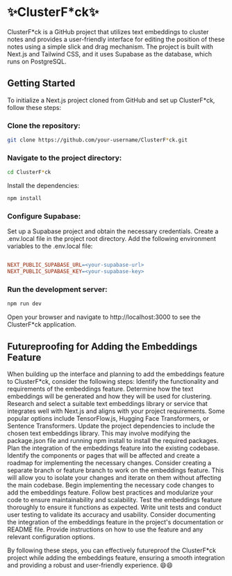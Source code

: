 # ✨ClusterF*ck✨

ClusterF*ck is a GitHub project that utilizes text embeddings to cluster notes and provides a user-friendly interface for editing the position of these notes using a simple slick and drag mechanism. The project is built with Next.js and Tailwind CSS, and it uses Supabase as the database, which runs on PostgreSQL.

## Getting Started
To initialize a Next.js project cloned from GitHub and set up ClusterF*ck, follow these steps:

### Clone the repository:
```bash
git clone https://github.com/your-username/ClusterF*ck.git
```

### Navigate to the project directory:
```bash 
cd ClusterF*ck
```
Install the dependencies:

```bash
npm install
```

### Configure Supabase:
Set up a Supabase project and obtain the necessary credentials.
Create a .env.local file in the project root directory.
Add the following environment variables to the .env.local file:

```makefile

NEXT_PUBLIC_SUPABASE_URL=<your-supabase-url>
NEXT_PUBLIC_SUPABASE_KEY=<your-supabase-key>
```

### Run the development server:
```bash
npm run dev
```

Open your browser and navigate to http://localhost:3000 to see the ClusterF*ck application.

## Futureproofing for Adding the Embeddings Feature

When building up the interface and planning to add the embeddings feature to ClusterF*ck, consider the following steps:
  Identify the functionality and requirements of the embeddings feature. Determine how the text embeddings will be generated and how they will be used for clustering.
  Research and select a suitable text embeddings library or service that integrates well with Next.js and aligns with your project requirements. Some popular options include TensorFlow.js, Hugging Face Transformers, or Sentence Transformers.
  Update the project dependencies to include the chosen text embeddings library. This may involve modifying the package.json file and running npm install to install the required packages.
  Plan the integration of the embeddings feature into the existing codebase. Identify the components or pages that will be affected and create a roadmap for implementing the necessary changes.
  Consider creating a separate branch or feature branch to work on the embeddings feature. This will allow you to isolate your changes and iterate on them without affecting the main codebase.
  Begin implementing the necessary code changes to add the embeddings feature. Follow best practices and modularize your code to ensure maintainability and scalability.
  Test the embeddings feature thoroughly to ensure it functions as expected. Write unit tests and conduct user testing to validate its accuracy and usability.
  Consider documenting the integration of the embeddings feature in the project's documentation or README file. Provide instructions on how to use the feature and any relevant configuration options.

By following these steps, you can effectively futureproof the ClusterF*ck project while adding the embeddings feature, ensuring a smooth integration and providing a robust and user-friendly experience. 😄😄
